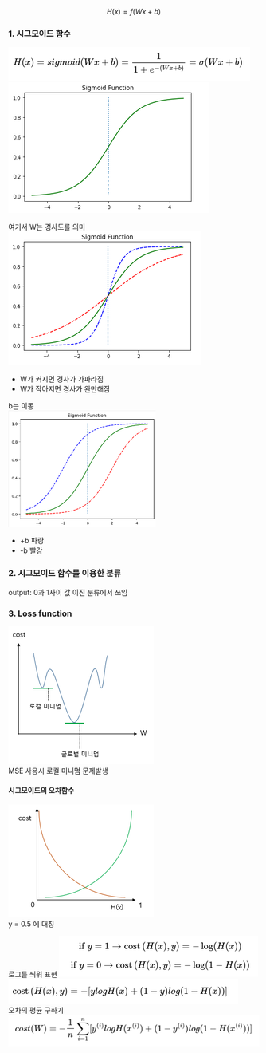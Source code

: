 $$H(x) = f(Wx+b)$$  

### 1. 시그모이드 함수

![Alt text](image.png)  
![Alt text](image-1.png)  

여기서 W는 경사도를 의미  
![Alt text](image-2.png)  

-   W가 커지면 경사가 가파라짐
-   W가 작아지면 경사가 완만해짐



b는 이동  
![Alt text](image-4.png)  

-   +b 파랑
-   -b 빨강

### 2. 시그모이드 함수를 이용한 분류

output: 0과 1사이 값
이진 분류에서 쓰임

### 3. Loss function

![Alt text](image-3.png)  
MSE 사용시 로컬 미니멈 문제발생

#### 시그모이드의 오차함수

![Alt text](image-5.png)  
y = 0.5 에 대칭  

로그를 씌워 표현
![Alt text](image-8.png)  
![Alt text](image-7.png)  
오차의 평균 구하기  
![Alt text](image-6.png)
